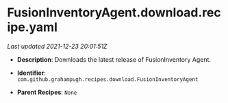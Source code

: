 # FusionInventoryAgent.download.recipe.yaml

_Last updated 2021-12-23 20:01:51Z_

- **Description**: Downloads the latest release of FusionInventory Agent.

- **Identifier**: `com.github.grahampugh.recipes.download.FusionInventoryAgent`

- **Parent Recipes**: `None`
